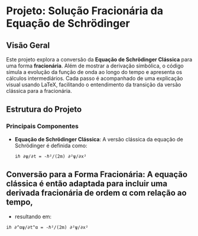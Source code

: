 # Projeto: Solução Fracionária da Equação de Schrödinger

## Visão Geral
Este projeto explora a conversão da **Equação de Schrödinger Clássica** para uma forma **fracionária**. Além de mostrar a derivação simbólica, o código simula a evolução da função de onda ao longo do tempo e apresenta os cálculos intermediários. Cada passo é acompanhado de uma explicação visual usando LaTeX, facilitando o entendimento da transição da versão clássica para a fracionária.

## Estrutura do Projeto

### Principais Componentes
- **Equação de Schrödinger Clássica**: A versão clássica da equação de Schrödinger é definida como:
  ```plaintext
  iℏ ∂ψ/∂t = -ℏ²/(2m) ∂²ψ/∂x²

## Conversão para a Forma Fracionária: A equação clássica é então adaptada para incluir uma derivada fracionária de ordem α com relação ao tempo,
- resultando em:
```plaintext
iℏ ∂^αψ/∂t^α = -ℏ²/(2m) ∂²ψ/∂x²


